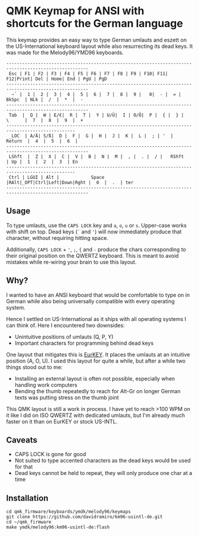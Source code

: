 # QMK Keymap for ANSI with shortcuts for the German language

This keymap provides an easy way to type German umlauts and eszett on the US-International keyboard layout while also resurrecting its dead keys.
It was made for the Melody96/YMD96 keyboards.


```
-----------------------------------------------------------------------------------------------------
 Esc | F1 | F2 | F3 | F4 | F5 | F6 | F7 | F8 | F9 | F10| F11| F12|Print| Del | Home| End | PgU | PgD 
-----------------------------------------------------------------------------------------------------
  ~` |  1 |  2 |  3 |  4 |  5 |  6 |  7 |  8 |  9 |   0|  - |  = |    BkSpc  | NLk |  /  |  *  |  -   
-----------------------------------------------------------------------------------------------------
 Tab  |  Q |  W | E/€|  R |  T |  Y | U/Ü|  I | O/Ö|  P |  { |  } |   \      |  7  |  8  |  9  |  +   
------------------------------------------------------------------------------------------------
 _LOC  | A/Ä| S/ß|  D |  F |  G |  H |  J |  K |  L |  ; | '  |      Return  |  4  |  5  |  6  |      
-----------------------------------------------------------------------------------------------------
 LShft  |  Z |  X |  C |  V |  B |  N |  M |  , |  . |  / |   RShft     | Up |  1  |  2  |  3  | En   
------------------------------------------------------------------------------------------------
 Ctrl | LGUI | Alt |            Space               |RAlt|_OPT|Ctrl|Left|Down|Rght |  0  |  .  | ter 
-----------------------------------------------------------------------------------------------------
```


## Usage

To type umlauts, use the `CAPS LOCK` key and `a`, `o`, `u` or `s`. Upper-case works with shift on top. Dead keys (`` ` `` and ` ' `) will now immediately produce that character, without requiring hitting space.

Additionally, `CAPS LOCK` + `'`, `;`, `{` and `-` produce the chars corresponding to their original position on the QWERTZ keyboard. This is meant to avoid mistakes while re-wiring your brain to use this layout.

## Why?

I wanted to have an ANSI keyboard that would be comfortable to type on in German while also being universally compatible with every operating system.

Hence I settled on US-International as it ships with all operating systems I can think of. Here I encountered two downsides:

- Unintuitive positions of umlauts (Q, P, Y)
- Important characters for programming behind dead keys

One layout that mitigates this is [EurKEY](https://eurkey.steffen.bruentjen.eu/). It places the umlauts at an intuitive position (A, O, U). I used this layout for quite a while, but after a while two things stood out to me:

- Installing an external layout is often not possible, especially when handling work computers
- Bending the thumb repeatedly to reach for Alt-Gr on longer German texts was putting stress on the thumb joint

This QMK layout is still a work in process. I have yet to reach >100 WPM on it like I did on ISO QWERTZ with dedicated umlauts, but I'm already much faster on it than on EurKEY or stock US-INTL.

## Caveats
- CAPS LOCK is gone for good
- Not suited to type accented characters as the dead keys would be used for that
- Dead keys cannot be held to repeat, they will only produce one char at a time


## Installation
```
cd qmk_firmware/keyboards/ymdk/melody96/keymaps
git clone https://github.com/davidramiro/km96-usintl-de.git
cd ~/qmk_firmware
make ymdk/melody96:km96-usintl-de:flash
```
